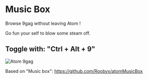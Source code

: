 # Music Box

Browse 9gag without leaving Atom !

Go fun your self to blow some steam off.

## Toggle with: "Ctrl + Alt + 9"


![Atom 9gag](https://upload.wikimedia.org/wikipedia/commons/e/e9/9gag_logo.png)

Based on "Music box": https://github.com/Roobyx/atomMusicBox
